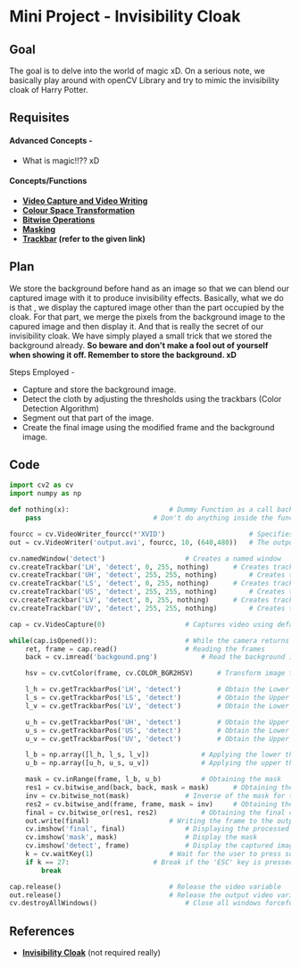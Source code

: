 
# Mini Project - Invisibility Cloak
## Goal
The goal is to delve into the world of magic xD. On a serious note, we basically play around with openCV Library and try to mimic the invisibility cloak of Harry Potter.

## Requisites
#### Advanced Concepts - 
* What is magic!!?? xD
#### Concepts/Functions
* **[Video Capture and Video Writing](https://docs.opencv.org/master/dd/d43/tutorial_py_video_display.html)**
* **[Colour Space Transformation](https://www.geeksforgeeks.org/color-spaces-in-opencv-python/)**
* **[Bitwise Operations](https://docs.opencv.org/master/d0/d86/tutorial_py_image_arithmetics.html)**
* **[Masking](https://docs.opencv.org/3.4/d7/d37/tutorial_mat_mask_operations.html)**
* **[Trackbar](https://github.com/MananKGarg/SOC_20_Virtual_Keyboard/blob/master/SoC_OpenCV-master/12.%20(Nirmal)How%20to%20Bind%20Trackbar%20To%20OpenCV%20Windows.md) (refer to the given link)**

## Plan

We store the background before hand as an image so that we can blend our captured image with it to produce invisibility effects.
Basically, what we do is that , we display the captured image other than the part occupied by the cloak.
For that part, we merge the pixels from the background image to the capured image and then display it. And that is really the secret of our invisibility cloak.
We have simply played a small trick that we stored the background already. **So beware and don't make a fool out of yourself when showing it off. Remember to store the background. xD**

Steps Employed -  
* Capture and store the background image.
* Detect the cloth by adjusting the thresholds using the trackbars (Color Detection Algorithm)
* Segment out that part of the image.
* Create the final image using the modified frame and the background image.


## Code

```python 
import cv2 as cv 
import numpy as np 

def nothing(x):							# Dummy Function as a call back for the trackbars				
	pass							# Don't do anything inside the function

fourcc = cv.VideoWriter_fourcc(*'XVID')                   	# Specifies the type of video file (in this case MPEG4)       
out = cv.VideoWriter('output.avi', fourcc, 10, (640,480))	# The output video file at 10 frames per second 

cv.namedWindow('detect')					# Creates a named window
cv.createTrackbar('LH', 'detect', 0, 255, nothing)		# Creates trackbar for Lower Hue
cv.createTrackbar('UH', 'detect', 255, 255, nothing)		# Creates trackbar for Upper Hue
cv.createTrackbar('LS', 'detect', 0, 255, nothing)		# Creates trackbar for Lower Saturation
cv.createTrackbar('US', 'detect', 255, 255, nothing)		# Creates trackbar for Upper Saturation
cv.createTrackbar('LV', 'detect', 0, 255, nothing)		# Creates trackbar for Lower Value
cv.createTrackbar('UV', 'detect', 255, 255, nothing)		# Creates trackbar for Lower Value

cap = cv.VideoCapture(0)					# Captures video using default webcam

while(cap.isOpened()):						# While the camera returns frames
	ret, frame = cap.read()					# Reading the frames
	back = cv.imread('backgound.png')			# Read the background image

	hsv = cv.cvtColor(frame, cv.COLOR_BGR2HSV)		# Transform image to the HSV Color Space

	l_h = cv.getTrackbarPos('LH', 'detect')			# Obtain the Lower Hue
	l_s = cv.getTrackbarPos('LS', 'detect')			# Obtain the Upper Hue
	l_v = cv.getTrackbarPos('LV', 'detect')			# Obtain the Lower Saturation

	u_h = cv.getTrackbarPos('UH', 'detect')			# Obtain the Upper Saturation
	u_s = cv.getTrackbarPos('US', 'detect')			# Obtain the Lower Value
	u_v = cv.getTrackbarPos('UV', 'detect')			# Obtain the Upper Value

	l_b = np.array([l_h, l_s, l_v])				# Applying the lower threshsold
	u_b = np.array([u_h, u_s, u_v])				# Applying the upper threshold

	mask = cv.inRange(frame, l_b, u_b)			# Obtaining the mask
	res1 = cv.bitwise_and(back, back, mask = mask)		# Obtaining the segmented background
	inv = cv.bitwise_not(mask)				# Inverse of the mask for the frame captured
	res2 = cv.bitwise_and(frame, frame, mask = inv)		# Obtaining the segmented frame
	final = cv.bitwise_or(res1, res2)			# Obtaining the final combined image
	out.write(final)					# Writing the frame to the output video file
	cv.imshow('final', final)				# Displaying the processed image
	cv.imshow('mask', mask)					# Display the mask
	cv.imshow('detect', frame)				# Display the captured image
	k = cv.waitKey(1)					# Wait for the user to press some key
	if k == 27:						# Break if the 'ESC' key is pressed
		break

cap.release()							# Release the video variable
out.release()							# Release the output video variable
cv.destroyAllWindows()						# Close all windows forcefully
```
## References

* **[Invisibility Cloak](https://www.geeksforgeeks.org/invisible-cloak-using-opencv-python-project/)** (not required really)

